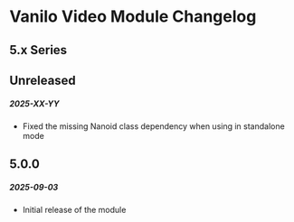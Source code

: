 # Vanilo Video Module Changelog

## 5.x Series

## Unreleased
##### 2025-XX-YY

- Fixed the missing Nanoid class dependency when using in standalone mode

## 5.0.0
##### 2025-09-03

- Initial release of the module
